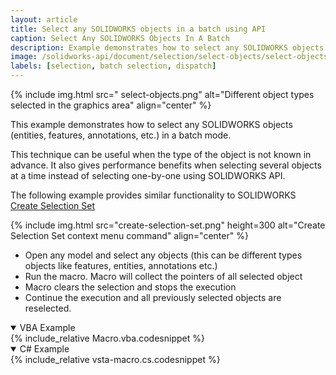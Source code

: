 ```yaml
---
layout: article
title: Select any SOLIDWORKS objects in a batch using API
caption: Select Any SOLIDWORKS Objects In A Batch
description: Example demonstrates how to select any SOLIDWORKS objects (entities, features, annotations, etc.) in a batch mode
image: /solidworks-api/document/selection/select-objects/select-objects.png
labels: [selection, batch selection, dispatch]
---
```

{% include img.html src=" select-objects.png" alt="Different object types selected in the graphics area" align="center" %}

This example demonstrates how to select any SOLIDWORKS objects (entities, features, annotations, etc.) in a batch mode.

This technique can be useful when the type of the object is not known in advance. It also gives performance benefits when selecting several objects at a time instead of selecting one-by-one using SOLIDWORKS API.

The following example provides similar functionality to SOLIDWORKS [Create Selection Set](http://help.solidworks.com/2015/english/whatsnew/t_creating_selection_sets.htm)

{% include img.html src="create-selection-set.png" height=300 alt="Create Selection Set context menu command" align="center" %}

* Open any model and select any objects (this can be different types objects like features, entities, annotations etc.)
* Run the macro. Macro will collect the pointers of all selected object
* Macro clears the selection and stops the execution
* Continue the execution and all previously selected objects are reselected.

<details open>
<summary>VBA Example</summary>
{% include_relative Macro.vba.codesnippet %}
</details>

<details open>
<summary>C# Example</summary>
{% include_relative vsta-macro.cs.codesnippet %}
</details>
